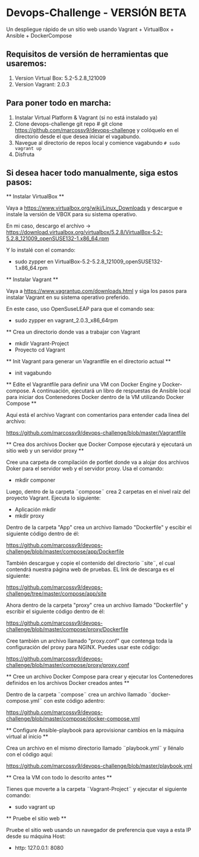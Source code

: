 # Devops-Challenge - VERSIÓN BETA

Un despliegue rápido de un sitio web usando Vagrant + VirtualBox + Ansible + DockerCompose

## Requisitos de versión de herramientas que usaremos:

1. Version Virtual Box: 5.2-5.2.8_121009
2. Version Vagrant: 2.0.3 

## Para poner todo en marcha:

1. Instalar Virtual Platform & Vagrant (si no está instalado ya)
2. Clone devops-challenge git repo # git clone https://github.com/marcossv9/devops-challenge y colóquelo en el directorio desde el que desea iniciar el vagabundo.
3. Navegue al directorio de repos local y comience vagabundo ```# sudo vagrant up```
4. Disfruta

## Si desea hacer todo manualmente, siga estos pasos:

** Instalar VirtualBox **

Vaya a https://www.virtualbox.org/wiki/Linux_Downloads y descargue e instale la versión de VBOX para su sistema operativo.

En mi caso, descargo el archivo -> https://download.virtualbox.org/virtualbox/5.2.8/VirtualBox-5.2-5.2.8_121009_openSUSE132-1.x86_64.rpm

Y lo instalé con el comando:

- sudo zypper en VirtualBox-5.2-5.2.8_121009_openSUSE132-1.x86_64.rpm

** Instalar Vagrant **

Vaya a https://www.vagrantup.com/downloads.html y siga los pasos para instalar Vagrant en su sistema operativo preferido.

En este caso, uso OpenSuseLEAP para que el comando sea:

- sudo zypper en vagrant_2.0.3_x86_64rpm

** Crea un directorio donde vas a trabajar con Vagrant

- mkdir Vagrant-Project
- Proyecto cd Vagrant

** Init Vagrant para generar un Vagrantfile en el directorio actual **

- init vagabundo

** Edite el Vagrantfile para definir una VM con Docker Engine y Docker-compose. A continuación, ejecutará un libro de respuestas de Ansible local para iniciar dos Contenedores Docker dentro de la VM utilizando Docker Compose **

Aquí está el archivo Vagrant con comentarios para entender cada línea del archivo:

https://github.com/marcossv9/devops-challenge/blob/master/Vagrantfile

** Crea dos archivos Docker que Docker Compose ejecutará y ejecutará un sitio web y un servidor proxy **

Cree una carpeta de compilación de portlet donde va a alojar dos archivos Doker para el servidor web y el servidor proxy. Usa el comando:

- mkdir componer

Luego, dentro de la carpeta ¨compose¨ crea 2 carpetas en el nivel raíz del proyecto Vagrant. Ejecuta lo siguiente:

- Aplicación mkdir
- mkdir proxy

Dentro de la carpeta "App" crea un archivo llamado "Dockerfile" y escibir el siguiente código dentro de él:

https://github.com/marcossv9/devops-challenge/blob/master/compose/app/Dockerfile

También descargue y copie el contenido del directorio ¨site¨, el cual contendrá nuestra página web de pruebas. EL link de descarga es el siguiente:

https://github.com/marcossv9/devops-challenge/tree/master/compose/app/site

Ahora dentro de la carpeta "proxy" crea un archivo llamado "Dockerfile" y escribir el siguiente código dentro de él:

https://github.com/marcossv9/devops-challenge/blob/master/compose/proxy/Dockerfile

Cree también un archivo llamado "proxy.conf" que contenga toda la configuración del proxy para NGINX. Puedes usar este código:

https://github.com/marcossv9/devops-challenge/blob/master/compose/proxy/proxy.conf

** Cree un archivo Docker Compose para crear y ejecutar los Contenedores definidos en los archivos Docker creados antes **

Dentro de la carpeta ¨compose¨ crea un archivo llamado ¨docker-compose.yml¨ con este código adentro:

https://github.com/marcossv9/devops-challenge/blob/master/compose/docker-compose.yml

** Configure Ansible-playbook para aprovisionar cambios en la máquina virtual al inicio **

Crea un archivo en el mismo directorio llamado ¨playbook.yml¨ y llénalo con el código aquí:

https://github.com/marcossv9/devops-challenge/blob/master/playbook.yml

** Crea la VM con todo lo descrito antes **

Tienes que moverte a la carpeta ¨Vagrant-Project¨ y ejecutar el siguiente comando:

- sudo vagrant up

** Pruebe el sitio web **

Pruebe el sitio web usando un navegador de preferencia que vaya a esta IP desde su máquina Host:

- http: 127.0.0.1: 8080